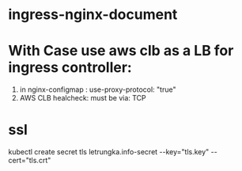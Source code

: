 # ingress-nginx-document

# With Case use aws clb as a LB for ingress controller:
1. in nginx-configmap : use-proxy-protocol: "true"
2. AWS CLB healcheck: must be via: TCP

# ssl
 kubectl create secret tls letrungka.info-secret --key="tls.key" --cert="tls.crt"
